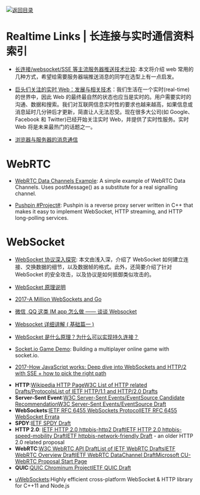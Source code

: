 [![返回目录](https://user-images.githubusercontent.com/5803001/38079637-ff0abcf0-3371-11e8-9b76-ad651620afc7.jpg)](https://github.com/wxyyxc1992/Awesome-Lists)

# Realtime Links | 长连接与实时通信资料索引

- [长连接/websocket/SSE 等主流服务器推送技术比较](https://zhuanlan.zhihu.com/p/31297574): 本文将介绍 web 常用的几种方式，希望给需要服务器端推送消息的同学在选型上有一点启发。

* [巨头们关注的实时 Web：发展与相关技术](https://parg.co/UGB)：我们生活在一个实时(real-time)的世界中，因此 Web 的最终最自然的状态也应当是实时的。用户需要实时的沟通、数据和搜索。我们对互联网信息实时性的要求也越来越高，如果信息或消息延时几分钟后才更新，简直让人无法忍受。现在很多大公司(如 Google、Facebook 和 Twitter)已经开始关注实时 Web，并提供了实时性服务。实时 Web 将是未来最热门的话题之一。

- [浏览器与服务器的消息通信](http://blog.brucefeng.info/post/brower-server-msg)

# WebRTC

- [WebRTC Data Channels Example](https://parg.co/UsK): A simple example of WebRTC Data Channels. Uses postMessage() as a substitute for a real signalling channel.

* [Pushpin #Project#](https://github.com/fanout/pushpin): Pushpin is a reverse proxy server written in C++ that makes it easy to implement WebSocket, HTTP streaming, and HTTP long-polling services.

# WebSocket

- [WebSocket 协议深入探究](https://mp.weixin.qq.com/s/eNwWJ_sCqqOW9QuozZslbQ): 本文由浅入深，介绍了 WebSocket 如何建立连接、交换数据的细节，以及数据帧的格式。此外，还简要介绍了针对 WebSocket 的安全攻击，以及协议是如何抵御类似攻击的。

* [WebSocket 原理说明](https://www.qcloud.com/document/product/214/4150)

* [2017-A Million WebSockets and Go](https://medium.freecodecamp.org/million-websockets-and-go-cc58418460bb)

- [微信 ,QQ 这类 IM app 怎么做 —— 谈谈 Websocket](http://www.jianshu.com/p/bcefda55bce4)

- [ Websocket 详细讲解 ( 基础篇一 ) ](http://blog.csdn.net/woshinannan741/article/details/51470830)

- [WebSocket 是什么原理？为什么可以实现持久连接？](https://www.zhihu.com/question/20215561/answer/40316953)

- [Socket.io Game Demo](https://github.com/sgoedecke/socket-io-game): Building a multiplayer online game with socket.io.

- [2017-How JavaScript works: Deep dive into WebSockets and HTTP/2 with SSE + how to pick the right path](https://parg.co/UKu)

* **HTTP**:[Wikipedia HTTP Page](http://en.wikipedia.org/wiki/Hypertext_Transfer_Protocol)[W3C List of HTTP related Drafts/Protocols](http://www.w3.org/Protocols/)[List of IETF HTTP/1.1 and HTTP/2.0 Drafts](http://tools.ietf.org/id/draft-ietf-httpbis)
* **Server-Sent Event**:[W3C Server-Sent Events/EventSource Candidate Recommendation](http://www.w3.org/TR/eventsource/)[W3C Server-Sent Events/EventSource Draft](http://dev.w3.org/html5/eventsource/)
* **WebSockets**:[IETF RFC 6455 WebSockets Protocol](http://tools.ietf.org/html/rfc6455)[IETF RFC 6455 WebSocket Errata](http://www.rfc-editor.org/errata_search.php?rfc=6455)
* **SPDY**:[IETF SPDY Draft](http://tools.ietf.org/html/draft-mbelshe-httpbis-spdy)
* **HTTP 2.0**: [IETF HTTP 2.0 httpbis-http2 Draft](http://tools.ietf.org/html/draft-ietf-httpbis-http2-01)[IETF HTTP 2.0 httpbis-speed-mobility Draft](http://tools.ietf.org/html/draft-montenegro-httpbis-speed-mobility)[IETF httpbis-network-friendly Draft](http://tools.ietf.org/html/draft-tarreau-httpbis-network-friendly-00) - an older HTTP 2.0 related proposal
* **WebRTC**:[W3C WebRTC API Draft](http://dev.w3.org/2011/webrtc/editor/webrtc.html)[List of IETF WebRTC Drafts](http://tools.ietf.org/wg/rtcweb/)[IETF WebRTC Overview Draft](http://tools.ietf.org/html/draft-ietf-rtcweb-overview)[IETF WebRTC DataChannel Draft](http://tools.ietf.org/html/draft-ietf-rtcweb-data-channel)[Microsoft CU-WebRTC Proposal Start Page](http://html5labs.interopbridges.com/prototypes/cu-rtc-web/cu-rtc-web/info)
* **QUIC**:[QUIC Chrominum Project](https://www.chromium.org/quic)[IETF QUIC Draft](https://tools.ietf.org/html/draft-tsvwg-quic-protocol-00)

- [uWebSockets](https://github.com/uWebSockets/uWebSockets):Highly efficient cross-platform WebSocket & HTTP library for C++11 and Node.js
